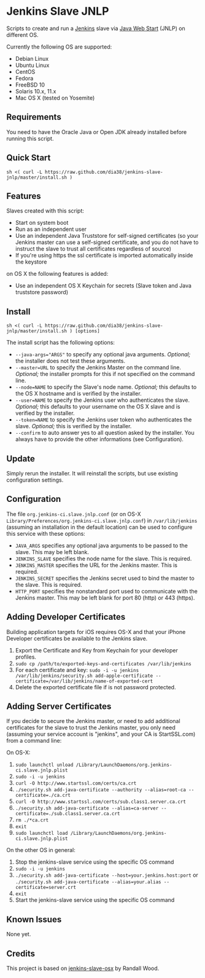 # Jenkins Slave JNLP

Scripts to create and run a [Jenkins](http://jenkins-ci.org) slave via [Java Web Start](https://wiki.jenkins-ci.org/display/JENKINS/Distributed+builds#Distributedbuilds-LaunchslaveagentviaJavaWebStart) (JNLP) on different OS.

Currently the following OS are supported:
- Debian Linux
- Ubuntu Linux
- CentOS
- Fedora
- FreeBSD 10
- Solaris 10.x, 11.x
- Mac OS X (tested on Yosemite)

## Requirements
You need to have the Oracle Java or Open JDK already installed before running this script.



## Quick Start
`sh <( curl -L https://raw.github.com/dia38/jenkins-slave-jnlp/master/install.sh )`



## Features
Slaves created with this script:
* Start on system boot
* Run as an independent user
* Use an independent Java Truststore for self-signed certificates (so your Jenkins master can use a self-signed certificate, and you do not have to instruct the slave to trust all certificates regardless of source)
* If you're using https the ssl certificate is imported automatically inside the keystore

on OS X the following features is added:
* Use an independent OS X Keychain for secrets (Slave token and Java truststore password)



## Install
`sh <( curl -L https://raw.github.com/dia38/jenkins-slave-jnlp/master/install.sh ) [options]`

The install script has the following options:
* `--java-args="ARGS"` to specify any optional java arguments. *Optional;* the installer does not test these arguments.
* `--master=URL` to specify the Jenkins Master on the command line. *Optional;* the installer prompts for this if not specified on the command line.
* `--node=NAME` to specify the Slave's node name. *Optional;* this defaults to the OS X hostname and is verified by the installer.
* `--user=NAME` to specify the Jenkins user who authenticates the slave. *Optional;* this defaults to your username on the OS X slave and is verified by the installer.
* `--token=NAME` to specify the Jenkins user token who authenticates the slave. *Optional;* this is verified by the installer.
* `--confirm` to auto answer yes to all question asked by the installer. You always have to provide the other informations (see Configuration).



## Update
Simply rerun the installer. It will reinstall the scripts, but use existing configuration settings.



## Configuration
The file ``org.jenkins-ci.slave.jnlp.conf`` (or on OS-X ``Library/Preferences/org.jenkins-ci.slave.jnlp.conf``) in ``/var/lib/jenkins`` (assuming an installation in the default location) can be used to configure this service with these options:
* `JAVA_ARGS` specifies any optional java arguments to be passed to the slave. This may be left blank.
* `JENKINS_SLAVE` specifies the node name for the slave. This is required.
* `JENKINS_MASTER` specifies the URL for the Jenkins master. This is required.
* `JENKINS_SECRET` specifies the Jenkins secret used to bind the master to the slave. This is required.
* `HTTP_PORT` specifies the nonstandard port used to communicate with the Jenkins master. This may be left blank for port 80 (http) or 443 (https).

## Adding Developer Certificates
Building application targets for iOS requires OS-X and that your iPhone Developer certificates be available to the Jenkins slave.

1. Export the Certificate and Key from Keychain for your developer profiles.
2. `sudo cp /path/to/exported-keys-and-certificates /var/lib/jenkins`
3. For each certificate and key:
   `sudo -i -u jenkins /var/lib/jenkins/security.sh add-apple-certificate --certificate=/var/lib/jenkins/name-of-exported-cert`
4. Delete the exported certificate file if is not password protected.

## Adding Server Certificates
If you decide to secure the Jenkins master, or need to add additional certificates for the slave to trust the Jenkins master, you only need (assuming your service account is "jenkins", and your CA is StartSSL.com) from a command line:

On OS-X:

1. `sudo launchctl unload /Library/LaunchDaemons/org.jenkins-ci.slave.jnlp.plist`
2. `sudo -i -u jenkins`
3. `curl -O http://www.startssl.com/certs/ca.crt`
4. `./security.sh add-java-certificate --authority --alias=root-ca --certificate=./ca.crt`
5. `curl -O http://www.startssl.com/certs/sub.class1.server.ca.crt`
6. `./security.sh add-java-certificate --alias=ca-server --certificate=./sub.class1.server.ca.crt`
7. `rm ./*ca.crt`
8. `exit`
9. `sudo launchctl load /Library/LaunchDaemons/org.jenkins-ci.slave.jnlp.plist`

On the other OS in general:

1. Stop the jenkins-slave service using the specific OS command
2. `sudo -i -u jenkins`
3. `./security.sh add-java-certificate --host=your.jenkins.host:port`
   or
   `./security.sh add-java-certificate --alias=your.alias --certificate=server.crt`
4. `exit`
5. Start the jenkins-slave service using the specific OS command



## Known Issues
None yet.



## Credits
This project is based on [jenkins-slave-osx](https://github.com/rhwood/jenkins-slave-osx.git) by Randall Wood.
